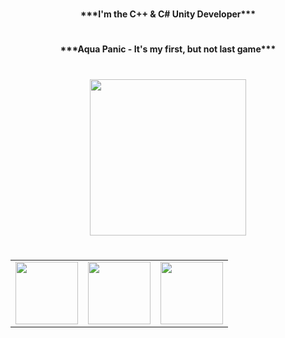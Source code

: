 #
<div>
  <p align="center"><b>***I'm the C++ & C# Unity Developer***</b></p>
</div>

#

<div>
  <p align="center"><b>***Aqua Panic - It's my first, but not last game***</b></p>
</div>

#

<div id="header" align="center">
  <img src="https://media2.giphy.com/media/bi6RQ5x3tqoSI/giphy.gif?cid=6c09b952c2wbf3iff5pggifsii0jum29f5vvk0tes0iid4v4&ep=v1_internal_gif_by_id&rid=giphy.gif&ct=g" width="250"/>
</div>

#
<table align="center"> 
  <tr> 
    <td><img src="https://www.pikpng.com/pngl/m/140-1407682_c-png-image-c-c-programming-logo-clipart.png" width="100"/></td> 
    <td><img src="https://0097f9ca.flyingcdn.com/wp-content/uploads/2023/01/pasted-image-0-3-1.png" width="100"/></td> 
    <td><img src="https://banner2.cleanpng.com/20181120/qaj/kisspng-unity-computer-icons-application-software-software-matteo-lonardo-5bf3e29fcfc903.3825963315427099198511.jpg" width="100"/></td>
  </tr>
</table>

<!--
**Shjryoku/Shjryoku** is a ✨ _special_ ✨ repository because its `README.md` (this file) appears on your GitHub profile.

Here are some ideas to get you started:

- 🔭 I’m currently working on ...
- 🌱 I’m currently learning ...
- 👯 I’m looking to collaborate on ...
- 🤔 I’m looking for help with ...
- 💬 Ask me about ...
- 📫 How to reach me: ...
- 😄 Pronouns: ...
- ⚡ Fun fact: ...
-->

